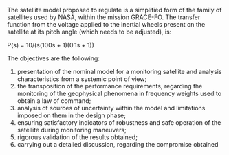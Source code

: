   The satellite model proposed to regulate is a simplified form of the family of satellites used by NASA, within the mission GRACE-FO. The transfer function from the voltage applied to the inertial wheels present on the satellite at its pitch angle (which needs to be adjusted), is:
  
P(s) = 10/(s(100s + 1)(0.1s + 1))

  The objectives are the following:
1. presentation of the nominal model for a monitoring satellite and analysis characteristics from a systemic point of view;
2. the transposition of the performance requirements, regarding the monitoring of the geophysical phenomena in frequency weights used to obtain a law of command;
3. analysis of sources of uncertainty within the model and limitations imposed on them in the design phase;
4. ensuring satisfactory indicators of robustness and safe operation of the satellite during monitoring maneuvers;
5. rigorous validation of the results obtained;
6. carrying out a detailed discussion, regarding the compromise obtained
